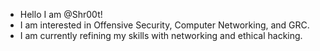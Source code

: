 - Hello I am @Shr00t!
- I am interested in Offensive Security, Computer Networking, and GRC.
- I am currently refining my skills with networking and ethical hacking. 


<!---
InSpaceDude/InSpaceDude is a ✨ special ✨ repository because its `README.md` (this file) appears on your GitHub profile.
You can click the Preview link to take a look at your changes.
--->
